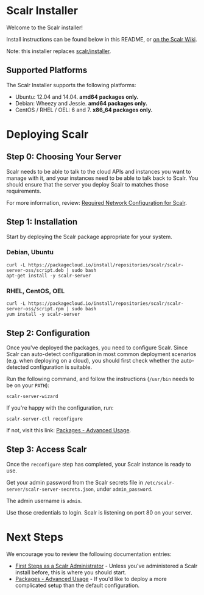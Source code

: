 Scalr Installer
===============

Welcome to the Scalr installer!

Install instructions can be found below in this README, or
[on the Scalr Wiki][00].

Note: this installer replaces [scalr/installer][01].


Supported Platforms
-------------------

The Scalr Installer supports the following platforms:

  + Ubuntu: 12.04 and 14.04. **amd64 packages only.**
  + Debian: Wheezy and Jessie. **amd64 packages only.**
  + CentOS / RHEL / OEL: 6 and 7. **x86_64 packages only.**


Deploying Scalr
===============

Step 0: Choosing Your Server
----------------------------

Scalr needs to be able to talk to the cloud APIs and instances you want to
manage with it, and your instances need to be able to talk back to Scalr. You
should ensure that the server you deploy Scalr to matches those requirements.

For more information, review: [Required Network Configuration for Scalr][05].


Step 1: Installation
--------------------

Start by deploying the Scalr package appropriate for your system.

### Debian, Ubuntu ###

    curl -L https://packagecloud.io/install/repositories/scalr/scalr-server-oss/script.deb | sudo bash
    apt-get install -y scalr-server

### RHEL, CentOS, OEL ###

    curl -L https://packagecloud.io/install/repositories/scalr/scalr-server-oss/script.rpm | sudo bash
    yum install -y scalr-server


Step 2: Configuration
---------------------

Once you've deployed the packages, you need to configure Scalr. Since Scalr
can auto-detect configuration in most common deployment scenarios (e.g. when
deploying on a cloud), you should first check whether the auto-detected
configuration is suitable.

Run the following command, and follow the instructions (`/usr/bin` needs to
be on your `PATH`):

    scalr-server-wizard

If you're happy with the configuration, run:

    scalr-server-ctl reconfigure

If not, visit this link: [Packages - Advanced Usage][20].


Step 3: Access Scalr
--------------------

Once the `reconfigure` step has completed, your Scalr instance is ready to use.

Get your admin password from the Scalr secrets file in
`/etc/scalr-server/scalr-server-secrets.json`, under `admin_password`.

The admin username is `admin`.

Use those credentials to login. Scalr is listening on port 80 on your server.


Next Steps
==========

We encourage you to review the following documentation entries:

  + [First Steps as a Scalr Administrator][10] - Unless you've administered a
    Scalr install before, this is where you should start.
  + [Packages - Advanced Usage][20] - If you'd like to deploy a more
    complicated setup than the default configuration.


  [00]: https://scalr-wiki.atlassian.net/wiki/x/QgAeAQ
  [01]: https://github.com/scalr/installer
  [05]: https://scalr-wiki.atlassian.net/wiki/x/CYA0
  [10]: https://scalr-wiki.atlassian.net/wiki/x/fQAeAQ
  [20]: https://scalr-wiki.atlassian.net/wiki/x/RgAeAQ
